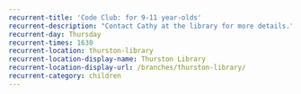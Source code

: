 ```yaml
---
recurrent-title: 'Code Club: for 9-11 year-olds'
recurrent-description: "Contact Cathy at the library for more details."
recurrent-day: Thursday
recurrent-times: 1630
recurrent-location: thurston-library
recurrent-location-display-name: Thurston Library
recurrent-location-display-url: /branches/thurston-library/
recurrent-category: children
---
```

